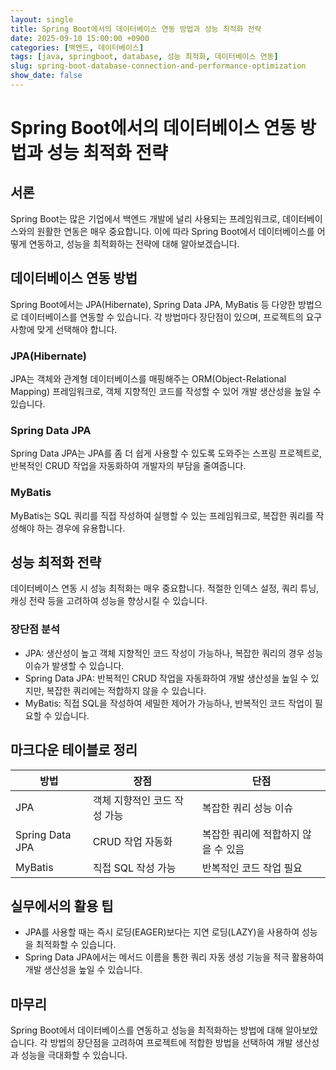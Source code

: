 ```yaml
---
layout: single
title: Spring Boot에서의 데이터베이스 연동 방법과 성능 최적화 전략
date: 2025-09-10 15:00:00 +0900
categories: [백엔드, 데이터베이스]
tags: [java, springboot, database, 성능 최적화, 데이터베이스 연동]
slug: spring-boot-database-connection-and-performance-optimization
show_date: false
---
```


# Spring Boot에서의 데이터베이스 연동 방법과 성능 최적화 전략

## 서론
Spring Boot는 많은 기업에서 백엔드 개발에 널리 사용되는 프레임워크로, 데이터베이스와의 원활한 연동은 매우 중요합니다. 이에 따라 Spring Boot에서 데이터베이스를 어떻게 연동하고, 성능을 최적화하는 전략에 대해 알아보겠습니다.

## 데이터베이스 연동 방법
Spring Boot에서는 JPA(Hibernate), Spring Data JPA, MyBatis 등 다양한 방법으로 데이터베이스를 연동할 수 있습니다. 각 방법마다 장단점이 있으며, 프로젝트의 요구사항에 맞게 선택해야 합니다.

### JPA(Hibernate)
JPA는 객체와 관계형 데이터베이스를 매핑해주는 ORM(Object-Relational Mapping) 프레임워크로, 객체 지향적인 코드를 작성할 수 있어 개발 생산성을 높일 수 있습니다.

### Spring Data JPA
Spring Data JPA는 JPA를 좀 더 쉽게 사용할 수 있도록 도와주는 스프링 프로젝트로, 반복적인 CRUD 작업을 자동화하여 개발자의 부담을 줄여줍니다.

### MyBatis
MyBatis는 SQL 쿼리를 직접 작성하여 실행할 수 있는 프레임워크로, 복잡한 쿼리를 작성해야 하는 경우에 유용합니다.

## 성능 최적화 전략
데이터베이스 연동 시 성능 최적화는 매우 중요합니다. 적절한 인덱스 설정, 쿼리 튜닝, 캐싱 전략 등을 고려하여 성능을 향상시킬 수 있습니다.

### 장단점 분석
- JPA: 생산성이 높고 객체 지향적인 코드 작성이 가능하나, 복잡한 쿼리의 경우 성능 이슈가 발생할 수 있습니다.
- Spring Data JPA: 반복적인 CRUD 작업을 자동화하여 개발 생산성을 높일 수 있지만, 복잡한 쿼리에는 적합하지 않을 수 있습니다.
- MyBatis: 직접 SQL을 작성하여 세밀한 제어가 가능하나, 반복적인 코드 작업이 필요할 수 있습니다.

## 마크다운 테이블로 정리

| 방법         | 장점                            | 단점                                      |
|--------------|---------------------------------|-------------------------------------------|
| JPA          | 객체 지향적인 코드 작성 가능     | 복잡한 쿼리 성능 이슈                    |
| Spring Data JPA | CRUD 작업 자동화            | 복잡한 쿼리에 적합하지 않을 수 있음      |
| MyBatis      | 직접 SQL 작성 가능               | 반복적인 코드 작업 필요                   |

## 실무에서의 활용 팁
- JPA를 사용할 때는 즉시 로딩(EAGER)보다는 지연 로딩(LAZY)을 사용하여 성능을 최적화할 수 있습니다.
- Spring Data JPA에서는 메서드 이름을 통한 쿼리 자동 생성 기능을 적극 활용하여 개발 생산성을 높일 수 있습니다.

## 마무리
Spring Boot에서 데이터베이스를 연동하고 성능을 최적화하는 방법에 대해 알아보았습니다. 각 방법의 장단점을 고려하여 프로젝트에 적합한 방법을 선택하여 개발 생산성과 성능을 극대화할 수 있습니다.